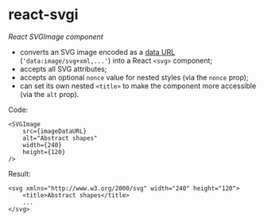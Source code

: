 # react-svgi

*React SVGImage component*

- converts an SVG image encoded as a [data URL](https://developer.mozilla.org/en-US/docs/Web/HTTP/Basics_of_HTTP/Data_URLs) (`'data:image/svg+xml,...'`) into a React `<svg>` component;
- accepts all SVG attributes;
- accepts an optional `nonce` value for nested styles (via the `nonce` prop);
- can set its own nested `<title>` to make the component more accessible (via the `alt` prop).

Code:

```tsx
<SVGImage
    src={imageDataURL}
    alt="Abstract shapes"
    width={240}
    height={120}
/>
```

Result:

```tsx
<svg xmlns="http://www.w3.org/2000/svg" width="240" height="120">
    <title>Abstract shapes</title>
    ...
</svg>
```
